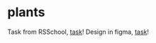 # plants

Task from RSSchool, [task](https://github.com/rolling-scopes-school/tasks/blob/master/tasks/plants/plants.md)!
Design in figma, [task](https://www.figma.com/file/ntVt8IwlwzfVFMBuVVAze8/Plants?node-id=0%3A1)!
